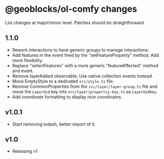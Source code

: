 # @geoblocks/ol-comfy changes

List changes at major/minor level. Patches should be straightforward.

## 1.1.0
- Rework interactions to have generic groups to manage interactions.
- Add features in the event fired by the "setFeatureProperty" method. Add more flexibility.
- Replace "selectFeatures" with a more generic "featureAffected" method and event.
- Remove layerAdded observable; Use native collection events instead.
- Move EmptyStyle to a dedicated `src/style.ts` file.
- Remove CommonProperties from the `src/layer/layer-group.ts` file and move the `LayerUid` key into
  `src/layer/propertiy-key.ts` as `LayerUidKey`.
- Add coordinate formatting to display nice coordinates.

## v1.0.1
- Start removing lodash, better import of it.

## v1.0
- Releasing v1
